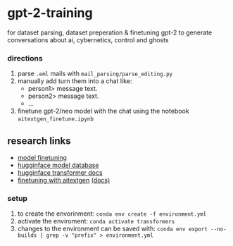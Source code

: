 # gpt-2-training

for dataset parsing, dataset preperation & finetuning gpt-2 to generate conversations about ai, cybernetics, control and ghosts

### directions

1. parse `.eml` mails with `mail_parsing/parse_editing.py`
2. manually add turn them into a chat like:
   - person1> message text.
   - person2> message text.
   - ...
3. finetune gpt-2/neo model with the chat using the notebook `aitextgen_finetune.ipynb`

## research links

- [model finetuning](https://www.philschmid.de/fine-tune-a-non-english-gpt-2-model-with-huggingface)
- [hugginface model database](https://huggingface.co/models)
- [hugginface transformer docs](https://huggingface.co/transformers/)
- [finetuning with aitextgen](https://github.com/minimaxir/aitextgen) [(docs)](https://docs.aitextgen.io/)

### setup

1. to create the envorinment: `conda env create -f environment.yml`
2. activate the enviroment: `conda activate transformers`
3. changes to the environment can be saved with: `conda env export --no-builds | grep -v "prefix" > environment.yml`
